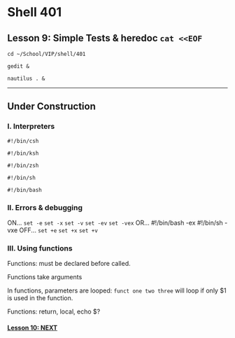# Shell 401
## Lesson 9: Simple Tests & heredoc `cat <<EOF`

`cd ~/School/VIP/shell/401`

`gedit &`

`nautilus . &`

___

## Under Construction

### I. Interpreters

`#!/bin/csh`

`#!/bin/ksh`

`#!/bin/zsh`

`#!/bin/sh`

`#!/bin/bash`

### II. Errors & debugging

ON...
`set -e`
`set -x`
`set -v`
`set -ev`
`set -vex`
OR...
#!/bin/bash -ex
#!/bin/sh -vxe
OFF...
`set +e`
`set +x`
`set +v`

### III. Using functions

Functions: must be declared before called.

Functions take arguments

In functions, parameters are looped: `funct one two three` will loop if only $1 is used in the function.

Functions: return, local, echo $?

#### [Lesson 10: NEXT](https://github.com/inkVerb/vip/blob/master/401-shell/Lesson-10.md)
